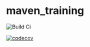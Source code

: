# maven_training

![Build Ci](https://github.com/oscarlst/maven_training/actions/workflows/build.yml/badge.svg)

[![codecov](https://codecov.io/gh/oscarlst/maven_training/branch/main/graph/badge.svg?token=syPjLNyGiE)](https://codecov.io/gh/oscarlst/maven_training)
